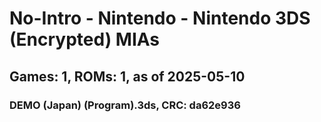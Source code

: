 # No-Intro - Nintendo - Nintendo 3DS (Encrypted) MIAs
## Games: 1, ROMs: 1, as of 2025-05-10

### DEMO (Japan) (Program).3ds, CRC: da62e936
